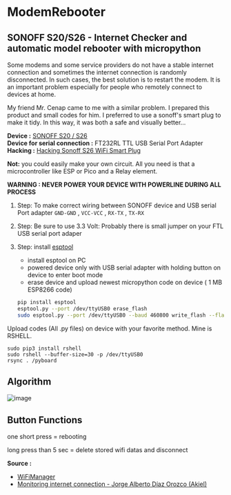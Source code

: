 # ModemRebooter
## SONOFF S20/S26 - Internet Checker and automatic model rebooter with micropython

Some modems and some service providers do not have a stable internet connection and sometimes the internet connection is randomly disconnected. In such cases, the best solution is to restart the modem. It is an important problem especially for people who remotely connect to devices at home. 

My friend Mr. Cenap came to me with a similar problem. I prepared this product and small codes for him. I preferred to use a sonoff's smart plug to make it tidy. In this way, it was both a safe and visually better... 


**Device :** [SONOFF S20 / S26](https://sonoff.tech/product/smart-plugs/s26/) <br>
**Device for serial connection :** FT232RL TTL USB Serial Port Adapter <br>
**Hacking :** [Hacking Sonoff S26 WiFi Smart Plug](https://notenoughtech.com/home-automation/hacking-sonoff-wifi-smart-plug/) <br>

**Not:** you could easily make your own circuit. All you need is that a microcontroller like ESP or Pico and a Relay element. 

**WARNING : NEVER POWER YOUR DEVICE WITH POWERLINE DURING ALL PROCESS**

1. Step: To make correct wiring between SONOFF device and USB serial Port adapter
      <code>GND-GND</code> , <code>VCC-VCC</code> , <code>RX-TX</code> , <code>TX-RX</code> 
2. Step: Be sure to use 3.3 Volt: Probably there is small jumper on your FTL USB serial port adaper
4. Step: install [esptool](docs.micropython.org/en/latest/esp8266/tutorial/intro.html) 
      - install esptool on PC
      - powered device only with USB serial adapter with holding button on device to enter boot mode 
      - erase device and upload newest micropython code on device ( 1 MB ESP8266 code)  

      ```sh
      pip install esptool
      esptool.py --port /dev/ttyUSB0 erase_flash
      sudo esptool.py --port /dev/ttyUSB0 --baud 460800 write_flash --flash_size=detect -fm dio 0  esp8266-1m-20220618-v1.19.1
      ```
      
Upload codes (All .py files) on device with your favorite method. Mine is RSHELL. 

```
sudo pip3 install rshell
sudo rshell --buffer-size=30 -p /dev/ttyUSB0
rsync . /pyboard
```


## Algorithm

![image](https://user-images.githubusercontent.com/11840582/210866834-43f840b3-9553-460b-89e7-90c3922bffce.png)


## Button Functions

one short press = rebooting 

long press than 5 sec = delete stored wifi datas and disconnect 


<b>Source :</b> 

  * [WiFiManager](https://github.com/tayfunulu/WiFiManager)
  * [Monitoring internet connection  - Jorge Alberto Díaz Orozco (Akiel)](https://dev.to/jadolg/monitoring-my-internet-connection-with-micropython-and-esp8266-42lp)
